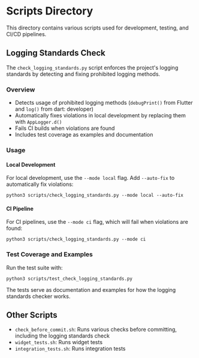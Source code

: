 # Scripts Directory

This directory contains various scripts used for development, testing, and CI/CD pipelines.

## Logging Standards Check

The `check_logging_standards.py` script enforces the project's logging standards by detecting and
fixing prohibited logging methods.

### Overview

- Detects usage of prohibited logging methods (`debugPrint()` from Flutter and `log()` from dart:
  developer)
- Automatically fixes violations in local development by replacing them with `AppLogger.d()`
- Fails CI builds when violations are found
- Includes test coverage as examples and documentation

### Usage

#### Local Development

For local development, use the `--mode local` flag. Add `--auto-fix` to automatically fix
violations:

    python3 scripts/check_logging_standards.py --mode local --auto-fix

#### CI Pipeline

For CI pipelines, use the `--mode ci` flag, which will fail when violations are found:

    python3 scripts/check_logging_standards.py --mode ci

### Test Coverage and Examples

Run the test suite with:

    python3 scripts/test_check_logging_standards.py

The tests serve as documentation and examples for how the logging standards checker works.

## Other Scripts

- `check_before_commit.sh`: Runs various checks before committing, including the logging standards
  check
- `widget_tests.sh`: Runs widget tests
- `integration_tests.sh`: Runs integration tests

```